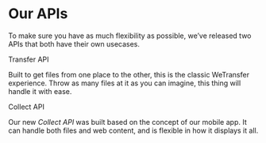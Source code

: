 # Our APIs

To make sure you have as much flexibility as possible, we’ve released two APIs that both have their own usecases.

<div class="two-col">
  <div class="col">
    <span>Transfer API</span>
    <p>Built to get files from one place to the other, this is the classic WeTransfer experience. Throw as many files at it as you can imagine, this thing will handle it with ease.</p>
  </div>
  <div class="col">
    <span>Collect API</span>
    <p>Our new <em>Collect API</em> was built based on the concept of our mobile app. It can handle both files and web content, and is flexible in how it displays it all.</p>
  </div>
</div>
